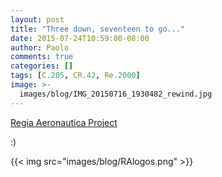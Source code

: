 ```yaml
---
layout: post
title: "Three down, seventeen to go..."
date: 2015-07-24T10:59:00-08:00
author: Paolo
comments: true
categories: []
tags: [C.205, CR.42, Re.2000]
image: >-
  images/blog/IMG_20150716_1930482_rewind.jpg
---
```

[Regia Aeronautica Project](/projects/the%20regia%20aeronautica%20project/)

:)

{{< img src="images/blog/RAlogos.png" >}}
